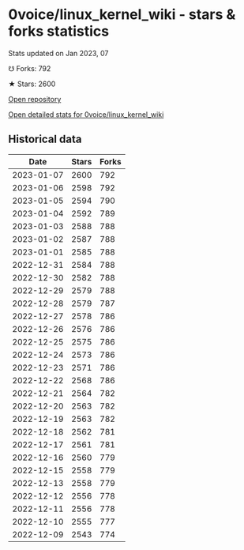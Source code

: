 # 0voice/linux_kernel_wiki - stars & forks statistics

Stats updated on Jan 2023, 07

☋ Forks: 792

★ Stars: 2600

[Open repository](https://github.com/0voice/linux_kernel_wiki)

[Open detailed stats for 0voice/linux_kernel_wiki](https://reviewgithub.com/rep/0voice/linux_kernel_wiki)

## Historical data
| Date | Stars | Forks |
|------|-------|-------|
| 2023-01-07 | 2600 | 792 | 
| 2023-01-06 | 2598 | 792 | 
| 2023-01-05 | 2594 | 790 | 
| 2023-01-04 | 2592 | 789 | 
| 2023-01-03 | 2588 | 788 | 
| 2023-01-02 | 2587 | 788 | 
| 2023-01-01 | 2585 | 788 | 
| 2022-12-31 | 2584 | 788 | 
| 2022-12-30 | 2582 | 788 | 
| 2022-12-29 | 2579 | 788 | 
| 2022-12-28 | 2579 | 787 | 
| 2022-12-27 | 2578 | 786 | 
| 2022-12-26 | 2576 | 786 | 
| 2022-12-25 | 2575 | 786 | 
| 2022-12-24 | 2573 | 786 | 
| 2022-12-23 | 2571 | 786 | 
| 2022-12-22 | 2568 | 786 | 
| 2022-12-21 | 2564 | 782 | 
| 2022-12-20 | 2563 | 782 | 
| 2022-12-19 | 2563 | 782 | 
| 2022-12-18 | 2562 | 781 | 
| 2022-12-17 | 2561 | 781 | 
| 2022-12-16 | 2560 | 779 | 
| 2022-12-15 | 2558 | 779 | 
| 2022-12-13 | 2558 | 779 | 
| 2022-12-12 | 2556 | 778 | 
| 2022-12-11 | 2556 | 778 | 
| 2022-12-10 | 2555 | 777 | 
| 2022-12-09 | 2543 | 774 | 

